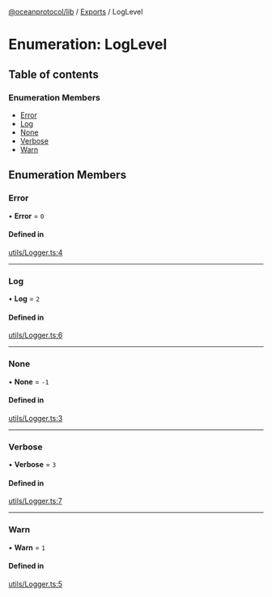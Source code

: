 [@oceanprotocol/lib](../README.md) / [Exports](../modules.md) / LogLevel

# Enumeration: LogLevel

## Table of contents

### Enumeration Members

- [Error](LogLevel.md#error)
- [Log](LogLevel.md#log)
- [None](LogLevel.md#none)
- [Verbose](LogLevel.md#verbose)
- [Warn](LogLevel.md#warn)

## Enumeration Members

### Error

• **Error** = ``0``

#### Defined in

[utils/Logger.ts:4](https://github.com/oceanprotocol/ocean.js/blob/c99bc5c6/src/utils/Logger.ts#L4)

___

### Log

• **Log** = ``2``

#### Defined in

[utils/Logger.ts:6](https://github.com/oceanprotocol/ocean.js/blob/c99bc5c6/src/utils/Logger.ts#L6)

___

### None

• **None** = ``-1``

#### Defined in

[utils/Logger.ts:3](https://github.com/oceanprotocol/ocean.js/blob/c99bc5c6/src/utils/Logger.ts#L3)

___

### Verbose

• **Verbose** = ``3``

#### Defined in

[utils/Logger.ts:7](https://github.com/oceanprotocol/ocean.js/blob/c99bc5c6/src/utils/Logger.ts#L7)

___

### Warn

• **Warn** = ``1``

#### Defined in

[utils/Logger.ts:5](https://github.com/oceanprotocol/ocean.js/blob/c99bc5c6/src/utils/Logger.ts#L5)
